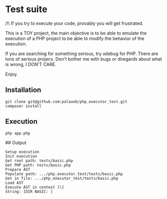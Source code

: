 # Test suite

/!\ If you try to execute your code, provably you will get frustrated.

This is a TOY project, the main objective is to be able to emulate the execution of a PHP project to be able to modify the behavior of the execution.

If you are searching for something serious, try xdebug for PHP. There are tons of serious projecs. Don't bother me with bugs or diregards about what is wrong, I DON'T CARE.

Enjoy.

## Installation

```
git clone git@github.com:palaueb/php_executor_test.git
composer install
```

## Execution
```
php app.php
```

## Output
```
Setup execution
Init execution
Get root path: tests/basic.php
Get PHP path: tests/basic.php
Prepare AST
Populate path: .../php_executor_test/tests/basic.php
Get in file: .../php_executor_test/tests/basic.php
Load AST
Execute AST in context [\]
String: [DIR BASIC: ]
```





